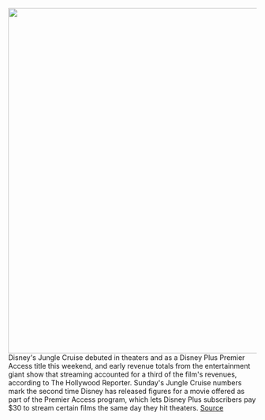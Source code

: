 <img src='https://cdn.vox-cdn.com/thumbor/Qo8JbU29t7qRc9o8V1KyKbdst2k=/0x0:1300x730/1200x800/filters:focal(546x261:754x469)/cdn.vox-cdn.com/uploads/chorus_image/image/69663836/g_junglecruise_18970_1_bb702394.0.jpeg' width='700px' /><br/>
Disney's Jungle Cruise debuted in theaters and as a Disney Plus Premier Access title this weekend, and early revenue totals from the entertainment giant show that streaming accounted for a third of the film's revenues, according to The Hollywood Reporter. Sunday's Jungle Cruise numbers mark the second time Disney has released figures for a movie offered as part of the Premier Access program, which lets Disney Plus subscribers pay $30 to stream certain films the same day they hit theaters.
<a href='https://www.theverge.com/2021/8/1/22604674/jungle-cruise-disney-plus-premier-access-opening-revenues'> Source <a/>